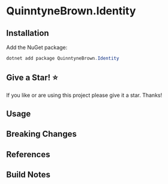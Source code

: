 # QuinntyneBrown.Identity

## Installation

Add the NuGet package:

```powershell
dotnet add package QuinntyneBrown.Identity
```

## Give a Star! :star:

If you like or are using this project please give it a star. Thanks!


## Usage


## Breaking Changes


## References


## Build Notes

